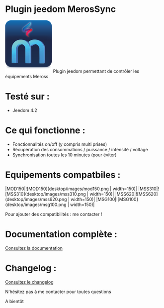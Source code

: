 Plugin jeedom MerosSync
========================
<img src="docs/images/MerosSync_icon.png" width="150" />
Plugin jeedom permettant de contrôler les équipements Meross.

# Testé sur :
- Jeedom 4.2

# Ce qui fonctionne :
- Fonctionnalités on/off (y compris multi prises)
- Récupération des consommations / puissance / intensité / voltage
- Synchronisation toutes les 10 minutes (pour éviter)

# Equipements compatbiles :
|MOD150|![MOD150](desktop/images/mod150.png | width=150)|
|MSS310|![MSS310](desktop/images/mss310.png | width=150)|
|MSS620|![MSS620](desktop/images/mss620.png | width=150)|
|MSG100|![MSG100](desktop/images/msg100.png | width=150)|

Pour ajouter des compatibilités : me contacter !

# Documentation complète :
[Consultez la documentation](https://www.gowa.fr/plugin-jeedom)

# Changelog :
[Consultez le changelog](docs/fr_FR/changelog.md)


N'hésitez pas à me contacter pour toutes questions

A bientôt
